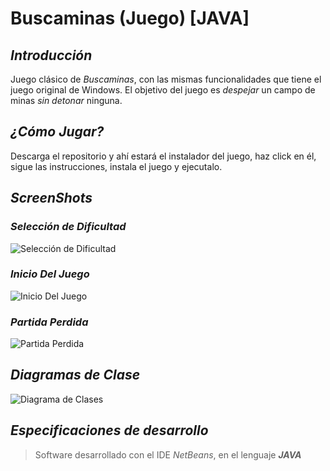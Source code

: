 ﻿# Buscaminas (Juego) [JAVA]

## ***Introducción***
Juego clásico de *Buscaminas*, con las mismas funcionalidades que tiene el juego original de Windows. El objetivo del juego es *despejar* un campo de minas *sin detonar* ninguna.

## ***¿Cómo Jugar?***
Descarga el repositorio y ahí estará el instalador del juego, haz click en él, sigue las instrucciones, instala el juego y ejecutalo.


## ***ScreenShots***

### *Selección de Dificultad*
![Selección de Dificultad](https://i.ibb.co/CPGVrHm/Buscaminas2.png)

### *Inicio Del Juego*
![Inicio Del Juego](https://i.ibb.co/QP8khF1/Buscaminas3.png)

### *Partida Perdida*
![Partida Perdida](https://i.ibb.co/PzJ9WdV/Buscaminas4.png)


## ***Diagramas de Clase***
![Diagrama de Clases](https://i.ibb.co/bWDkqSt/UMLBuscaminas-Carlos-Fontes-Rafael-Quintero.jpg)


## ***Especificaciones de desarrollo***
> Software desarrollado con el IDE *NetBeans*, en el lenguaje ***JAVA***